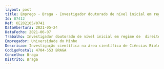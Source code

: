 ```yaml
--- 
layout: post
title: Emprego - Braga - Investigador doutorado de nível inicial em regime de  direito privado
Id: 87412
Ref: OE202105/0741
DataAbertura: 2021-05-24
DataFecho: 2021-06-07
Trabalho: Investigador doutorado de nível inicial em regime de  direito privado
Empregador: Universidade do Minho
Descricao: Investigação científica na área científica de Ciências Biológicas, no âmbito do projeto “AgriFood XXI   Desenvolvimento e consolidação da investigação do setor agro alimentar no Norte  de Portugal”, com referência NORTE 01 0145 FEDER 000041 cofinanciado pelo NORTE2020 através do Fundo  Europeu de Desenvolvimento Regional (FEDER), com vista a realizar as atividades definidas no mesmo,  nomeadamente (i) compilação e tratamento de dados climáticos de diferentes fontes (e.g. estações meteorológicas,  dados interpolados, dados de satélite) para criar modelos preditivos e propor medidas de adaptação às alterações climáticas em sistemas agro florestais e aquáticos, ii) propor estratégias de valorização da biodiversidade e de promoção da sustentabilidade da água e dos agro ecossistemas de vinha, (iii) a dinamização das tarefas de  disseminação de resultados, promoção do conhecimento e divulgação da cultura científica, e (iv) suporte na orientação  de estudantes de pós graduação que desenvolvam atividades no âmbito do projeto, no Centro de Biologia Molecular  e Ambiental.
CodigoPostal: 4704-553 BRAGA
Concelho: Braga
Distrito: Braga
--- 
```

